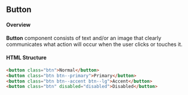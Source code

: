 ## Button

#### Overview
**Button** component consists of text and/or an image that clearly communicates what action will occur when the user clicks or touches it.

#### HTML Structure
```html
<button class="btn">Normal</button>
<button class="btn btn--primary">Primary</button>
<button class="btn btn--accent btn--lg">Accent</button>
<button class="btn" disabled="disabled">Disabled</button>
```
